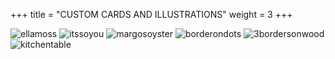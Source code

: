 +++
title = "CUSTOM CARDS AND ILLUSTRATIONS"
weight = 3
+++

![ellamoss](ellamoss.jpg)
![itssoyou](itssoyou.jpg)
![margosoyster](margosoyster.jpg)
![borderondots](borderondots.jpg)
![3bordersonwood](3bordersonwood.jpg)
![kitchentable](kitchentable.jpg)